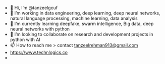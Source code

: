 - 👋 Hi, I’m @tanzeelgcuf
- 👀 I’m working in data engineering, deep learning, deep neural networks, natural language processing, machine learning, data analysis  
- 🌱 I’m currently learning deepfake, swarm intelligence, Big data, deep neural networks with python  
- 💞️ I’m looking to collaborate on research and development projects in python with AI 
- 📫 How to reach me > contact tanzeelrehman913@gmail.com
- https://www.technlogics.co
- 

<!---
tanzeelgcuf/tanzeelgcuf is a ✨ special ✨ repository because its `README.md` (this file) appears on your GitHub profile.
You can click the Preview link to take a look at your changes.
--->
